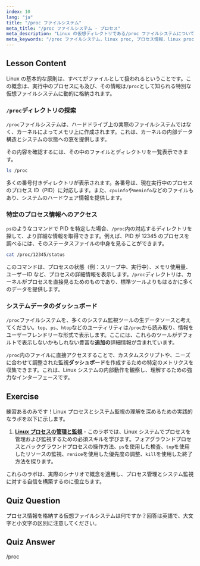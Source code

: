 ```yaml
---
index: 10
lang: "ja"
title: "/proc ファイルシステム"
meta_title: "/proc ファイルシステム - プロセス"
meta_description: "Linux の仮想ディレクトリである/proc ファイルシステムについて解説します。これはカーネルと実行中のプロセスをダッシュボードのように表示します。標準コマンド以上の追加のプロセス詳細情報へのアクセス方法を学びましょう。"
meta_keywords: "/proc ファイルシステム，linux proc, プロセス情報，linux proc 拡張，システムダッシュボード，Linux プロセス，カーネル情報"
---
```


## Lesson Content

Linux の基本的な原則は、すべてがファイルとして扱われるということです。この概念は、実行中のプロセスにも及び、その情報は`/proc`として知られる特別な仮想ファイルシステムに動的に格納されます。

### `/proc`ディレクトリの探索

`/proc`ファイルシステムは、ハードドライブ上の実際のファイルシステムではなく、カーネルによってメモリ上に作成されます。これは、カーネルの内部データ構造とシステムの状態への窓を提供します。

その内容を確認するには、その中のファイルとディレクトリを一覧表示できます。

```bash
ls /proc
```

多くの番号付きディレクトリが表示されます。各番号は、現在実行中のプロセスのプロセス ID（PID）に対応します。また、`cpuinfo`や`meminfo`などのファイルもあり、システムのハードウェア情報を提供します。

### 特定のプロセス情報へのアクセス

`ps`のようなコマンドで PID を特定した場合、`/proc`内の対応するディレクトリを探して、より詳細な情報を取得できます。例えば、PID が 12345 のプロセスを調べるには、そのステータスファイルの中身を見ることができます。

```bash
cat /proc/12345/status
```

このコマンドは、プロセスの状態（例：スリープ中、実行中）、メモリ使用量、ユーザーID など、プロセスの詳細情報を表示します。`/proc`ディレクトリは、カーネルがプロセスを直接見るためのものであり、標準ツールよりもはるかに多くのデータを提供します。

### システムデータのダッシュボード

`/proc`ファイルシステムを、多くのシステム監視ツールの生データソースと考えてください。`top`、`ps`、`htop`などのユーティリティは`/proc`から読み取り、情報をユーザーフレンドリーな形式で表示します。ここには、これらのツールがデフォルトで表示しないかもしれない豊富な**追加の**詳細情報が含まれています。

`/proc`内のファイルに直接アクセスすることで、カスタムスクリプトや、ニーズに合わせて調整された監視**ダッシュボード**を作成するための特定のメトリクスを収集できます。これは、Linux システムの内部動作を観察し、理解するための強力なインターフェースです。

## Exercise

練習あるのみです！Linux プロセスとシステム監視の理解を深めるための実践的なラボを以下に示します。

1.  **[Linux プロセスの管理と監視](https://labex.io/ja/labs/comptia-manage-and-monitor-linux-processes-590864)** - このラボでは、Linux システムでプロセスを管理および監視するための必須スキルを学びます。フォアグラウンドプロセスとバックグラウンドプロセスの操作方法、`ps`を使用した検査、`top`を使用したリソースの監視、`renice`を使用した優先度の調整、`kill`を使用した終了方法を探ります。

これらのラボは、実際のシナリオで概念を適用し、プロセス管理とシステム監視に対する自信を構築するのに役立ちます。

## Quiz Question

プロセス情報を格納する仮想ファイルシステムは何ですか？回答は英語で、大文字と小文字の区別に注意してください。

## Quiz Answer

/proc
